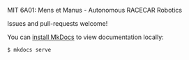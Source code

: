 MIT 6A01: Mens et Manus - Autonomous RACECAR Robotics

Issues and pull-requests welcome!

You can [install MkDocs](https://www.mkdocs.org/#installation) to view documentation locally:

```bash
$ mkdocs serve
```